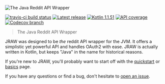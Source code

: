 <img src="https://raw.githubusercontent.com/mattbdean/JRAW/master/art/header.png" alt="The Java Reddit API Wrapper" />

[![travis-ci build status](https://img.shields.io/travis/mattbdean/JRAW.svg)](https://travis-ci.org/mattbdean/JRAW)
[![Latest release](https://img.shields.io/github/release/mattbdean/JRAW.svg)](https://bintray.com/thatjavanerd/maven/JRAW/_latestVersion)
[![Kotlin 1.1.51](https://img.shields.io/badge/Kotlin-1.1.51-blue.svg)](http://kotlinlang.org)
[![API coverage](https://img.shields.io/badge/API_coverage-40%25-9C27B0.svg)](https://github.com/thatJavaNerd/JRAW/blob/kotlin/ENDPOINTS.md)
[![Codecov branch](https://img.shields.io/codecov/c/github/mattbdean/JRAW.svg)](https://codecov.io/gh/mattbdean/JRAW)

> The Java Reddit API Wrapper

JRAW was designed to be *the* reddit API wrapper for the JVM. It offers a simplistic yet powerful API and handles OAuth2 with ease. JRAW is actually written in Kotlin, but keeps "Java" in the name for historical reasons.

If you're new to JRAW, you'll probably want to start off with the [quickstart](quickstart.md) or [basics](basics.md) page.

If you have any questions or find a bug, don't hesitate to [open an issue](https://github.com/mattbdean/JRAW/issues/new).
